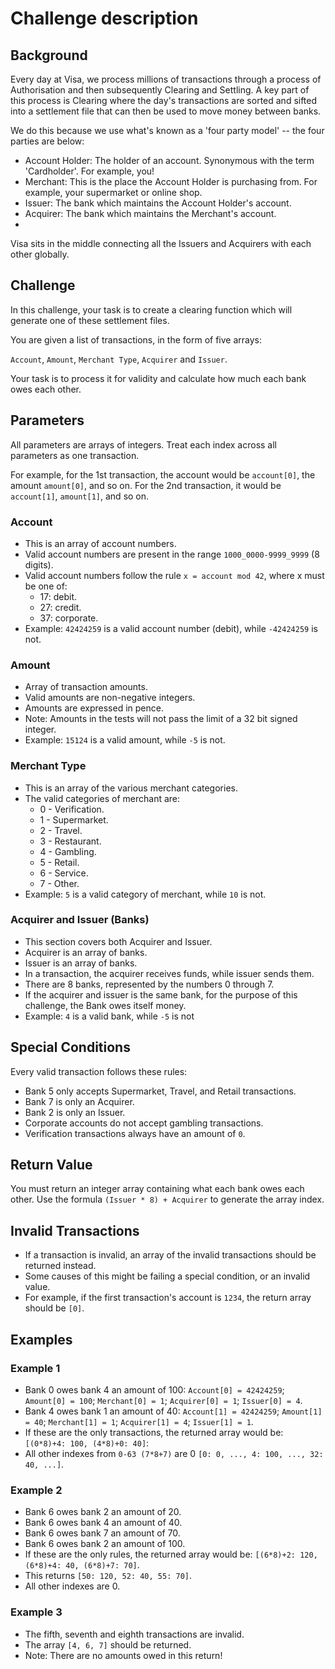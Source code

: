 # Challenge description

## Background
Every day at Visa, we process millions of transactions through a process of Authorisation and then subsequently Clearing and Settling. A key part of this process is Clearing where the day's transactions are sorted and sifted into a settlement file that can then be used to move money between banks.

We do this because we use what's known as a 'four party model' -- the four parties are below:

- Account Holder: The holder of an account. Synonymous with the term 'Cardholder'. For example, you!
- Merchant: This is the place the Account Holder is purchasing from. For example, your supermarket or online shop.
- Issuer: The bank which maintains the Account Holder's account.
- Acquirer: The bank which maintains the Merchant's account.
- 
Visa sits in the middle connecting all the Issuers and Acquirers with each other globally.

## Challenge

In this challenge, your task is to create a clearing function which will generate one of these settlement files.

You are given a list of transactions, in the form of five arrays:

`Account`, `Amount`, `Merchant Type`, `Acquirer` and `Issuer`.

Your task is to process it for validity and calculate how much each bank owes each other.

## Parameters

All parameters are arrays of integers. Treat each index across all parameters as one transaction.

For example, for the 1st transaction, the account would be `account[0]`, the amount `amount[0]`, and so on. For the 2nd transaction, it would be `account[1]`, `amount[1]`, and so on.

### Account
- This is an array of account numbers.
- Valid account numbers are present in the range `1000_0000-9999_9999` (8 digits).
- Valid account numbers follow the rule `x = account mod 42`, where x must be one of:
  - 17: debit.
  - 27: credit.
  - 37: corporate.
- Example: `42424259` is a valid account number (debit), while `-42424259` is not.

### Amount
- Array of transaction amounts.
- Valid amounts are non-negative integers.
- Amounts are expressed in pence.
- Note: Amounts in the tests will not pass the limit of a 32 bit signed integer.
- Example: `15124` is a valid amount, while `-5` is not.

### Merchant Type
- This is an array of the various merchant categories.
- The valid categories of merchant are:
  - 0 - Verification.
  - 1 - Supermarket.
  - 2 - Travel.
  - 3 - Restaurant.
  - 4 - Gambling.
  - 5 - Retail.
  - 6 - Service.
  - 7 - Other.
- Example: `5` is a valid category of merchant, while `10` is not.

### Acquirer and Issuer (Banks)
- This section covers both Acquirer and Issuer.
- Acquirer is an array of banks.
- Issuer is an array of banks.
- In a transaction, the acquirer receives funds, while issuer sends them.
- There are 8 banks, represented by the numbers 0 through 7.
- If the acquirer and issuer is the same bank, for the purpose of this challenge, the Bank owes itself money.
- Example: `4` is a valid bank, while `-5` is not

## Special Conditions
Every valid transaction follows these rules:

- Bank 5 only accepts Supermarket, Travel, and Retail transactions.
- Bank 7 is only an Acquirer.
- Bank 2 is only an Issuer.
- Corporate accounts do not accept gambling transactions.
- Verification transactions always have an amount of `0`.

## Return Value
You must return an integer array containing what each bank owes each other.
Use the formula `(Issuer * 8) + Acquirer` to generate the array index.


## Invalid Transactions
- If a transaction is invalid, an array of the invalid transactions should be returned instead.
- Some causes of this might be failing a special condition, or an invalid value.
- For example, if the first transaction's account is `1234`, the return array should be `[0]`.

## Examples

### Example 1
- Bank 0 owes bank 4 an amount of 100:
`Account[0] = 42424259`; `Amount[0] = 100`; `Merchant[0] = 1`; `Acquirer[0] = 1`; `Issuer[0] = 4`.
- Bank 4 owes bank 1 an amount of 40:
`Account[1] = 42424259`; `Amount[1] = 40`; `Merchant[1] = 1`; `Acquirer[1] = 4`; `Issuer[1] = 1`.
- If these are the only transactions, the returned array would be: `[(0*8)+4: 100, (4*8)+0: 40]`:
- All other indexes from `0-63 (7*8+7)` are 0
`[0: 0, ..., 4: 100, ..., 32: 40, ...]`.

### Example 2
- Bank 6 owes bank 2 an amount of 20.
- Bank 6 owes bank 4 an amount of 40.
- Bank 6 owes bank 7 an amount of 70.
- Bank 6 owes bank 2 an amount of 100.
- If these are the only rules, the returned array would be: `[(6*8)+2: 120, (6*8)+4: 40, (6*8)+7: 70]`.
- This returns `[50: 120, 52: 40, 55: 70]`. 
- All other indexes are 0.

### Example 3
- The fifth, seventh and eighth transactions are invalid.
- The array `[4, 6, 7]` should be returned.
- Note: There are no amounts owed in this return!